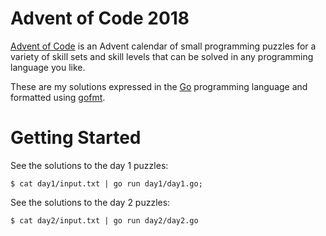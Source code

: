 # Advent of Code 2018

[Advent of Code](https://adventofcode.com/2018) is an Advent calendar of small programming puzzles for a variety of skill sets and skill levels that can be solved in any programming language you like.

These are my solutions expressed in the [Go](https://golang.org/) programming language and formatted using [gofmt](https://golang.org/cmd/gofmt/).

# Getting Started

See the solutions to the day 1 puzzles:

`
$ cat day1/input.txt | go run day1/day1.go;
`

See the solutions to the day 2 puzzles:

`
$ cat day2/input.txt | go run day2/day2.go
`
